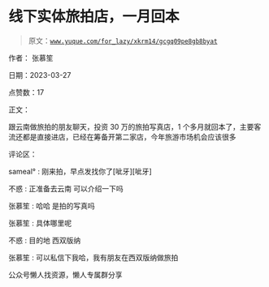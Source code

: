 # 线下实体旅拍店，一月回本

> 原文：[`www.yuque.com/for_lazy/xkrm14/gcgq09pe8gb8byat`](https://www.yuque.com/for_lazy/xkrm14/gcgq09pe8gb8byat)



作者： 张慕笙



日期：2023-03-27



点赞数：17



正文：



跟云南做旅拍的朋友聊天，投资 30 万的旅拍写真店，1 个多月就回本了，主要客流还都是直接进店，已经在筹备开第二家店，今年旅游市场机会应该很多



评论区：



sameal° : 刚来拍，早点发找你了[呲牙][呲牙]



不惑 : 正准备去云南 可以介绍一下吗



张慕笙 : 哈哈 是拍的写真吗



张慕笙 : 具体哪里呢



不惑 : 目的地 西双版纳



张慕笙 : 可以私信下我哈，我有朋友在西双版纳做旅拍



公众号懒人找资源，懒人专属群分享

